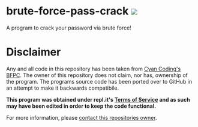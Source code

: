 # brute-force-pass-crack ![](https://img.shields.io/travis/rbstrachan/brute-force-pass-crack.svg)
A program to crack your password via brute force!

# Disclaimer
Any and all code in this repository has been taken from [Cyan Coding's BFPC](https://repl.it/@CyanCoding/Brute-Force-Password-Cracker). The owner of this repository does not claim, nor has, ownership of the program. The programs source code has been ported over to GitHub in an attempt to make it backwards compatibile.

**This program was obtained under repl.it's [Terms of Service](https://repl.it/site/terms) and as such may have been edited in order to keep the code functional.**

For more information, please [contact this repositories owner](mailto:rossbstrachan@gmail.com).
